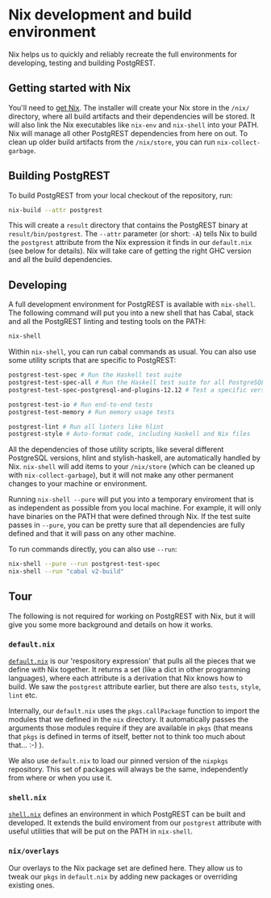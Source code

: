 # Nix development and build environment

Nix helps us to quickly and reliably recreate the full environments for
developing, testing and building PostgREST.

## Getting started with Nix

You'll need to [get Nix](https://nixos.org/download.html). The installer will
create your Nix store in the `/nix/` directory, where all build artifacts and
their dependencies will be stored. It will also link the Nix executables like
`nix-env` and `nix-shell` into your PATH. Nix will manage all other PostgREST
dependencies from here on out. To clean up older build artifacts from the
`/nix/store`, you can run `nix-collect-garbage`.

## Building PostgREST

To build PostgREST from your local checkout of the repository, run:

```bash
nix-build --attr postgrest

```

This will create a `result` directory that contains the PostgREST binary at
`result/bin/postgrest`. The `--attr` parameter (or short: `-A`) tells Nix to
build the `postgrest` attribute from the Nix expression it finds in our
`default.nix` (see below for details). Nix will take care of getting the right
GHC version and all the build dependencies.

## Developing

A full development environment for PostgREST is available with `nix-shell`. The
following command will put you into a new shell that has Cabal, stack and all
the PostgREST linting and testing tools on the PATH:

```bash
nix-shell

```

Within `nix-shell`, you can run cabal commands as usual. You can also use
some utility scripts that are specific to PostgREST:

```bash
postgrest-test-spec # Run the Haskell test suite
postgrest-test-spec-all # Run the Haskell test suite for all PostgreSQL versions
postgrest-test-spec-postgresql-and-plugins-12.12 # Test a specific version

postgrest-test-io # Run end-to-end tests
postgrest-test-memory # Run memory usage tests

postgrest-lint # Run all linters like hlint
postgrest-style # Auto-format code, including Haskell and Nix files

```

All the dependencies of those utility scripts, like several different PostgreSQL
versions, hlint and stylish-haskell, are automatically handled by Nix.
`nix-shell` will add items to your `/nix/store` (which can be cleaned up with
`nix-collect-garbage`), but it will not make any other permanent changes to
your machine or environment.

Running `nix-shell --pure` will put you into a temporary enviroment that
is as independent as possible from you local machine. For example, it will
only have binaries on the PATH that were defined through Nix. If the test
suite passes in `--pure`, you can be pretty sure that all dependencies are
fully defined and that it will pass on any other machine.

To run commands directly, you can also use `--run`:

```bash
nix-shell --pure --run postgrest-test-spec
nix-shell --run "cabal v2-build"

```

## Tour

The following is not required for working on PostgREST with Nix, but it will
give you some more background and details on how it works.

### `default.nix`

[`default.nix`](../default.nix) is our 'respository expression' that pulls all
the pieces that we define with Nix together. It returns a set (like a dict in
other programming languages), where each attribute is a derivation that Nix
knows how to build.  We saw the `postgrest` attribute earlier, but there are
also `tests`, `style`, `lint` etc.

Internally, our `default.nix` uses the `pkgs.callPackage` function to import
the modules that we defined in the `nix` directory. It automatically passes the
arguments those modules require if they are available in `pkgs` (that means
that `pkgs` is defined in terms of itself, better not to think too much about
that... :-) ).

We also use `default.nix` to load our pinned version of the `nixpkgs`
repository. This set of packages will always be the same, independently from
where or when you use it.

### `shell.nix`

[`shell.nix`](../shell.nix) defines an environment in which PostgREST can be
built and developed. It extends the build enviroment from our `postgrest`
attribute with useful utilities that will be put on the PATH in `nix-shell`.

### `nix/overlays`

Our overlays to the Nix package set are defined here. They allow us to tweak our
`pkgs` in `default.nix` by adding new packages or overriding existing ones.
